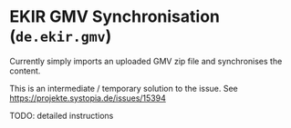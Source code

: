 # EKIR GMV Synchronisation (``de.ekir.gmv``)

Currently simply imports an uploaded GMV zip file and synchronises the content.

This is an intermediate / temporary solution to the issue. See https://projekte.systopia.de/issues/15394

TODO: detailed instructions
